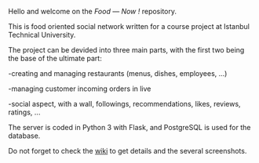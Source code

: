Hello and welcome on the *Food — Now !* repository.

This is food oriented social network written for a course project at Istanbul Technical University.

The project can be devided into three main parts, with the first two being the base of the ultimate part:

-creating and managing restaurants (menus, dishes, employees, ...)

-managing customer incoming orders in live

-social aspect, with a wall, followings, recommendations, likes, reviews, ratings, ...

The server is coded in Python 3 with Flask, and PostgreSQL is used for the database.

Do not forget to check the [wiki](https://github.com/torshid/foodnow/wiki) to get details and the several screenshots.

